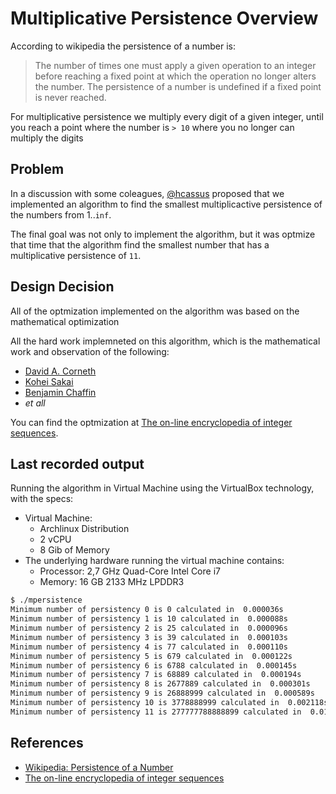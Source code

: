 # Multiplicative Persistence Overview

According to wikipedia the persistence of a number is:

> The number of times one must apply a given operation to an integer
> before reaching a fixed point at which the operation no longer alters the number.
> The persistence of a number is undefined if a fixed point is never reached.

For multiplicative persistence we multiply every digit of a given integer, until
you reach a point where the number is `> 10` where you no longer can multiply the digits

## Problem

In a discussion with some coleagues, [@hcassus](https://github.com/hcassus) proposed that we
implemented an algorithm to find the smallest multiplicactive persistence of the numbers from 1..`inf`.

The final goal was not only to implement the algorithm, but it was optmize that time
that the algorithm find the smallest number that has a multiplicative persistence of `11`.

## Design Decision

All of the optmization implemented on the algorithm was based on the mathematical optimization

All the hard work implemneted on this algorithm, which is the mathematical work and observation
of the following:

 * [David A. Corneth](http://oeis.org/wiki/User:David_A._Corneth)
 * [Kohei Sakai](http://oeis.org/wiki/User:Kohei_Sakai)
 * [Benjamin Chaffin](http://oeis.org/wiki/User:Benjamin_Chaffin)
 * _et all_

You can find the optmization at [The on-line encryclopedia of integer sequences](http://oeis.org/A003001).

## Last recorded output

Running the algorithm in Virtual Machine using the VirtualBox technology, with the specs:

* Virtual Machine:
  * Archlinux Distribution
  * 2 vCPU
  * 8 Gib of Memory
* The underlying hardware running the virtual machine contains:
  * Processor: 2,7 GHz Quad-Core Intel Core i7
  * Memory:    16 GB 2133 MHz LPDDR3

```sh
$ ./mpersistence
Minimum number of persistency 0 is 0 calculated in  0.000036s
Minimum number of persistency 1 is 10 calculated in  0.000088s
Minimum number of persistency 2 is 25 calculated in  0.000096s
Minimum number of persistency 3 is 39 calculated in  0.000103s
Minimum number of persistency 4 is 77 calculated in  0.000110s
Minimum number of persistency 5 is 679 calculated in  0.000122s
Minimum number of persistency 6 is 6788 calculated in  0.000145s
Minimum number of persistency 7 is 68889 calculated in  0.000194s
Minimum number of persistency 8 is 2677889 calculated in  0.000301s
Minimum number of persistency 9 is 26888999 calculated in  0.000589s
Minimum number of persistency 10 is 3778888999 calculated in  0.002118s
Minimum number of persistency 11 is 277777788888899 calculated in  0.014940s
```

## References

* [Wikipedia: Persistence of a Number](https://en.wikipedia.org/wiki/Persistence_of_a_number)
* [The on-line encryclopedia of integer sequences](http://oeis.org/A003001)
